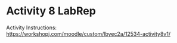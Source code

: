 # Activity 8 LabRep
Activity Instructions:
https://workshopj.com/moodle/custom/lbyec2a/12534-activity8v1/
